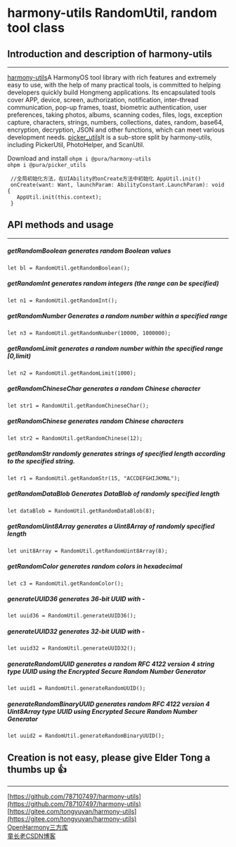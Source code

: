 # harmony-utils RandomUtil, random tool class

## Introduction and description of harmony-utils

------
[harmony-utils](https://ohpm.openharmony.cn/#/cn/detail/@pura%2Fharmony-utils)A HarmonyOS tool library with rich features and extremely easy to use, with the help of many practical tools, is committed to helping developers quickly build Hongmeng applications. Its encapsulated tools cover APP, device, screen, authorization, notification, inter-thread communication, pop-up frames, toast, biometric authentication, user preferences, taking photos, albums, scanning codes, files, logs, exception capture, characters, strings, numbers, collections, dates, random, base64, encryption, decryption, JSON and other functions, which can meet various development needs.
[picker_utils](https://ohpm.openharmony.cn/#/cn/detail/@pura%2Fpicker_utils)It is a sub-store split by harmony-utils, including PickerUtil, PhotoHelper, and ScanUtil.

Download and install
`ohpm i @pura/harmony-utils`  
`ohpm i @pura/picker_utils`

 ```
  //全局初始化方法，在UIAbility的onCreate方法中初始化 AppUtil.init()
  onCreate(want: Want, launchParam: AbilityConstant.LaunchParam): void {
    AppUtil.init(this.context);
  }
 ```

## API methods and usage

------

##### getRandomBoolean generates random Boolean values

```
let bl = RandomUtil.getRandomBoolean();
```

##### getRandomInt generates random integers (the range can be specified)

```
let n1 = RandomUtil.getRandomInt();
```

##### getRandomNumber Generates a random number within a specified range

```
let n3 = RandomUtil.getRandomNumber(10000, 1000000);
```

##### getRandomLimit generates a random number within the specified range [0,limit)

```
let n2 = RandomUtil.getRandomLimit(1000);
```

##### getRandomChineseChar generates a random Chinese character

```
let str1 = RandomUtil.getRandomChineseChar();
```

##### getRandomChinese generates random Chinese characters

```
let str2 = RandomUtil.getRandomChinese(12);
```

##### getRandomStr randomly generates strings of specified length according to the specified string.

```
let r1 = RandomUtil.getRandomStr(15, "ACCDEFGHIJKMNL");
```

##### getRandomDataBlob Generates DataBlob of randomly specified length

```
let dataBlob = RandomUtil.getRandomDataBlob(8);
```

##### getRandomUint8Array generates a Uint8Array of randomly specified length

```
let unit8Array = RandomUtil.getRandomUint8Array(8);
```

##### getRandomColor generates random colors in hexadecimal

```
let c3 = RandomUtil.getRandomColor();
```

##### generateUUID36 generates 36-bit UUID with -

```
let uuid36 = RandomUtil.generateUUID36();
```

##### generateUUID32 generates 32-bit UUID with -

```
let uuid32 = RandomUtil.generateUUID32();
```

##### generateRandomUUID generates a random RFC 4122 version 4 string type UUID using the Encrypted Secure Random Number Generator

```
let uuid1 = RandomUtil.generateRandomUUID();
```

##### generateRandomBinaryUUID generates random RFC 4122 version 4 Uint8Array type UUID using Encrypted Secure Random Number Generator

```
let uuid2 = RandomUtil.generateRandomBinaryUUID();
```

## Creation is not easy, please give Elder Tong a thumbs up 👍

------
[https://github.com/787107497/harmony-utils](https://github.com/787107497/harmony-utils)   
[https://gitee.com/tongyuyan/harmony-utils](https://gitee.com/tongyuyan/harmony-utils)   
[OpenHarmony三方库](https://ohpm.openharmony.cn/#/cn/detail/@pura%2Fharmony-utils)   
[童长老CSDN博客](https://blog.csdn.net/qq_32922545)   
   



